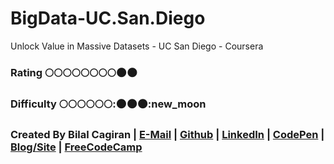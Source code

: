 # BigData-UC.San.Diego
Unlock Value in Massive Datasets - UC San Diego - Coursera

### Rating     :full_moon::full_moon::full_moon::full_moon::full_moon::full_moon::full_moon::full_moon::new_moon::new_moon:
### Difficulty :full_moon::full_moon::full_moon::full_moon::full_moon::full_moon:::new_moon::new_moon::new_moon::new_moon

### Created By Bilal Cagiran | [E-Mail](mailto:bcagiran@hotmail.com) | [Github](https://github.com/extwiii/) | [LinkedIn](https://linkedin.com/in/bilalcagiran) | [CodePen](http://codepen.io/extwiii/) | [Blog/Site](http://bilalcagiran.com) | [FreeCodeCamp](https://www.freecodecamp.com/extwiii) 
